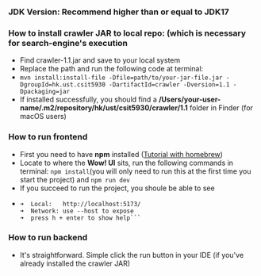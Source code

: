 ### JDK Version: Recommend higher than or equal to JDK17

### How to install crawler JAR to local repo: (which is necessary for search-engine's execution
- Find crawler-1.1.jar and save to your local system
- Replace the path and run the following code at terminal:
- ```mvn install:install-file -Dfile=path/to/your-jar-file.jar -DgroupId=hk.ust.csit5930 -DartifactId=crawler -Dversion=1.1 -Dpackaging=jar```
- If installed successfully, you should find a **/Users/your-user-name/.m2/repository/hk/ust/csit5930/crawler/1.1** folder in Finder (for macOS users)

### How to run frontend
- First you need to have **npm** installed ([Tutorial with homebrew](https://phoenixnap.com/kb/install-npm-mac))
- Locate to where the **Wow! UI** sits, run the following commands in terminal: ```npm install```(you will only need to run this at the first time you start the project) and ```npm run dev```
- If you succeed to run the project, you shoule be able to see
- ```  VITE v6.3.3  ready in 204 ms
  ➜  Local:   http://localhost:5173/
  ➜  Network: use --host to expose
  ➜  press h + enter to show help```

### How to run backend
- It's straightforward. Simple click the run button in your IDE (if you've already installed the crawler JAR)
